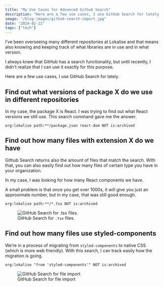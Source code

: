 ```yaml
---
title: "My Use Cases for Advanced Github Search"
description: "Here are a few use cases, I use GitHub Search for lately..."
image: "/blog-images/github-search-import.jpg"
date: "2024-02-22"
tags: ["tech"]
---
```


I’ve been overseeing many different repositories at Lokalise and that means also knowing and keeping track of what libraries are in use and in what version.

I always knew that GitHub has a search functionality, but until recently, I didn’t realize that I can use it exactly for this purpose.

Here are a few use cases, I use GitHub Search for lately.

## Find out what versions of package X do we use in different repositories

In my case, the package X is React. I was trying to find out what React versions we still use. This search command gave me the answer.

```
org:lokalise path:**/package.json react-dom NOT is:archived
```

## Find out how many files with extension X do we have

Github Search returns also the amount of files that match the search. With that, you can also easily find out how many files of certain type you have in your organization.

In my case, I was looking for how many React components we have.

A small problem is that once you get over 1000s, it will give you just an approximate number, but in my case, that was still good enough.

```
org:lokalise path:**/*.tsx NOT is:archived
```

<figure>
  <img
    src="/blog-images/github-search-files-count.jpg"
    alt="GitHub Search for .tsx files."
  />
  <figcaption>GitHub Search for <code>.tsx</code> files.</figcaption>
</figure>

## Find out how many files use styled-components

We’re in a process of migrating from `styled-components` to native CSS (which is more web friendly). With this search, I can track easily how the migration is going.

```
org:lokalise "from 'styled-components'" NOT is:archived
```

<figure>
  <img
    src="/blog-images/github-search-import.jpg"
    alt="GitHub Search for file import"
  />
  <figcaption>GitHub Search for file import</figcaption>
</figure>
